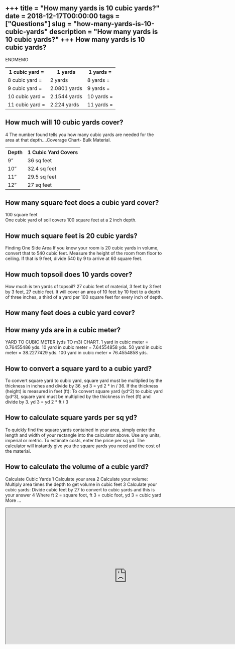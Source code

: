 +++
title = "How many yards is 10 cubic yards?"
date = 2018-12-17T00:00:00
tags = ["Questions"]
slug = "how-many-yards-is-10-cubic-yards"
description = "How many yards is 10 cubic yards?"
+++
How many yards is 10 cubic yards?
---------------------------------

ENDMEMO

<table><tr><th>1 cubic yard =</th><th>1 yards</th><th>1 yards =</th></tr><tr><td>8 cubic yard =</td><td>2 yards</td><td>8 yards =</td></tr><tr><td>9 cubic yard =</td><td>2.0801 yards</td><td>9 yards =</td></tr><tr><td>10 cubic yard =</td><td>2.1544 yards</td><td>10 yards =</td></tr><tr><td>11 cubic yard =</td><td>2.224 yards</td><td>11 yards =</td></tr></table>

How much will 10 cubic yards cover?
-----------------------------------

4 The number found tells you how many cubic yards are needed for the area at that depth….Coverage Chart- Bulk Material.

<table><tr><th>Depth</th><th>1 Cubic Yard Covers</th></tr><tr><td>9”</td><td>36 sq feet</td></tr><tr><td>10”</td><td>32.4 sq feet</td></tr><tr><td>11”</td><td>29.5 sq feet</td></tr><tr><td>12”</td><td>27 sq feet</td></tr></table>

How many square feet does a cubic yard cover?
---------------------------------------------

100 square feet  
One cubic yard of soil covers 100 square feet at a 2 inch depth.

How much square feet is 20 cubic yards?
---------------------------------------

Finding One Side Area If you know your room is 20 cubic yards in volume, convert that to 540 cubic feet. Measure the height of the room from floor to ceiling. If that is 9 feet, divide 540 by 9 to arrive at 60 square feet.

How much topsoil does 10 yards cover?
-------------------------------------

How much is ten yards of topsoil? 27 cubic feet of material, 3 feet by 3 feet by 3 feet, 27 cubic feet. It will cover an area of 10 feet by 10 feet to a depth of three inches, a third of a yard per 100 square feet for every inch of depth.

How many feet does a cubic yard cover?
--------------------------------------

How many yds are in a cubic meter?
----------------------------------

YARD TO CUBIC METER (yds TO m3) CHART. 1 yard in cubic meter = 0.76455486 yds. 10 yard in cubic meter = 7.64554858 yds. 50 yard in cubic meter = 38.2277429 yds. 100 yard in cubic meter = 76.4554858 yds.

How to convert a square yard to a cubic yard?
---------------------------------------------

To convert square yard to cubic yard, square yard must be multiplied by the thickness in inches and divide by 36. yd 3 = yd 2 \* in / 36. If the thickness (height) is measured in feet (ft): To convert square yard (yd^2) to cubic yard (yd^3), square yard must be multiplied by the thickness in feet (ft) and divide by 3. yd 3 = yd 2 \* ft / 3

How to calculate square yards per sq yd?
----------------------------------------

To quickly find the square yards contained in your area, simply enter the length and width of your rectangle into the calculator above. Use any units, imperial or metric. To estimate costs, enter the price per sq yd. The calculator will instantly give you the square yards you need and the cost of the material.

How to calculate the volume of a cubic yard?
--------------------------------------------

 Calculate Cubic Yards 1 Calculate your area 2 Calculate your volume: Multiply area times the depth to get volume in cubic feet 3 Calculate your cubic yards: Divide cubic feet by 27 to convert to cubic yards and this is your answer 4 Where ft 2 = square foot, ft 3 = cubic foot, yd 3 = cubic yard More …

<iframe allow="accelerometer; autoplay; clipboard-write; encrypted-media; gyroscope; picture-in-picture" allowfullscreen="" class="__youtube_prefs__  epyt-is-override  no-lazyload" data-no-lazy="1" data-origheight="433" data-origwidth="770" data-skipgform_ajax_framebjll="" height="433" id="_ytid_67168" loading="lazy" src="https://www.youtube.com/embed/gFX3NVTRyq4?enablejsapi=1&autoplay=0&cc_load_policy=0&cc_lang_pref=&iv_load_policy=1&loop=0&modestbranding=0&rel=1&fs=1&playsinline=0&autohide=2&theme=dark&color=red&controls=1&" title="YouTube player" width="770"></iframe>